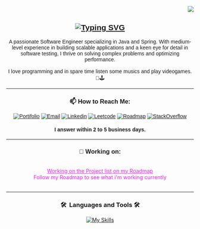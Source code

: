 <link href="https://fonts.googleapis.com/css2?family=Barlow:wght@400;700&display=swap" rel="stylesheet">

<img align="right" src="https://visitor-badge.laobi.icu/badge?page_id=pogeku.writing&right_color=purple" />


<br>

<div align="center" style="font-family: 'Barlow', sans-serif;">

[![Typing SVG](https://readme-typing-svg.herokuapp.com?font=Space+Grotesk&weight=300&size=56&pause=1000&color=8723FF&center=true&random=false&width=600&height=100&lines=Hello+;I'm+Samuel+%F0%9F%91%A8%F0%9F%8F%BE%E2%80%8D%F0%9F%92%BB)](https://git.io/typing-svg)
---

<div style="text-align: center;">
A passionate Software Engineer specializing in Java and Spring. With medium-level experience in building scalable applications and a keen eye for detail in software testing, I thrive on solving complex problems and optimizing performance.
</div>
<br>
I love programming and in spare time listen some musics and play videogames. 🎻🕹️

<div align="center">

---

### 📫 How to Reach Me:
[![Portifolio](https://img.shields.io/badge/Portfolio-black?style=flat&color=%238D59E3&cacheSeconds=2)](https://main-portfolio-weld.vercel.app/)
[![Email](https://img.shields.io/badge/Gmail-EA4335?style=flat&logo=gmail&logoColor=white)](mailto:patoincomum@gmail.com)
[![Linkedin](https://img.shields.io/badge/LinkedIn-0A66C2?style=flat&logo=linkedin&logoColor=white)](https://www.linkedin.com/in/firstpiece)
[![Leetcode](https://img.shields.io/badge/LeetCode-FFA116?style=flat&logo=LeetCode&logoColor=white)](https://leetcode.com/u/Pogeku/)
[![Roadmap](https://img.shields.io/badge/Roadmap-000000?style=flat&logo=roadmap.sh&logoColor=white)](https://roadmap.sh/u/firstpiecen)
[![StackOverflow](https://img.shields.io/badge/Stack_Overflow-F58025?style=flat&logo=stack-overflow&logoColor=white)](https://stackoverflow.com/users/22629899)
#### I answer within 2 to 5 business days.
</div>

---

### 🧰 Working on: 
</div>

<br>

<div style="text-align:center; color:#EA22F5;">
<a href="https://github.com/users/treeofmapple/projects/8" target="_blank" style="color:#EA22F5;">
Working on the Project list on my Roadmap
</a>
<div>
Follow my Roadmap to see what i'm working currently
</div>
</div>

<br>


---

<div align="center">

### <summary><b>🛠️&nbsp;&nbsp;Languages&nbsp;and&nbsp;Tools  🛠️</b></summary>
[![My Skills](https://skillicons.dev/icons?i=java,git,docker,postman,html,css,figma,nodejs,javascript,spring,maven,kafka,postgresql,mysql,bash,next,react,angular,aws,blender,redis&perline=10)](https://skillicons.dev)

</div>

</div>
